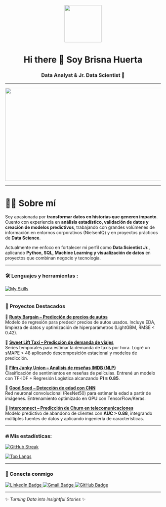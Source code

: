<div id="header" align="center">
  <img src="https://media.giphy.com/media/hvRJCLFzcasrR4ia7z/giphy.gif" width="120"/>
  <h1 align="center">Hi there 👋 Soy Brisna Huerta</h1>
  <h3 align="center">Data Analyst & Jr. Data Scientist 🚀</h3>
</div>

---

<div align="center">
  <img src="https://raw.githubusercontent.com/BrunnerLivio/brunnerlivio/master/images/matrix.gif" width="600" height="300"/>
</div>

---

# 👩‍💻 Sobre mí  
Soy apasionada por **transformar datos en historias que generen impacto**.  
Cuento con experiencia en **análisis estadístico, validación de datos y creación de modelos predictivos**, trabajando con grandes volúmenes de información en entornos corporativos (NielsenIQ) y en proyectos prácticos de **Data Science**.  

Actualmente me enfoco en fortalecer mi perfil como **Data Scientist Jr.**, aplicando **Python, SQL, Machine Learning y visualización de datos** en proyectos que combinan negocio y tecnología.  

---

### :hammer_and_wrench: Lenguajes y herramientas :
<div id="header" align="left">
  
  [![My Skills](https://skillicons.dev/icons?i=py,r,postgres,oracle,git,github,tableau,powerbi,tensorflow,sklearn,vscode,excel)](https://skillicons.dev)

</div>

---

### 📂 Proyectos Destacados  

🔹 [**Rusty Bargain – Predicción de precios de autos**](https://github.com/brisnahuerta/rusty-bargain)  
Modelo de regresión para predecir precios de autos usados. Incluye EDA, limpieza de datos y optimización de hiperparámetros (LightGBM, RMSE < 0.42).  

🔹 [**Sweet Lift Taxi – Predicción de demanda de viajes**](https://github.com/brisnahuerta/sweet-lift-taxi)  
Series temporales para estimar la demanda de taxis por hora. Logré un sMAPE < 48 aplicando descomposición estacional y modelos de predicción.  

🔹 [**Film Junky Union – Análisis de reseñas IMDB (NLP)**](https://github.com/brisnahuerta/film-junky-union)  
Clasificación de sentimientos en reseñas de películas. Entrené un modelo con TF-IDF + Regresión Logística alcanzando **F1 ≥ 0.85**.  

🔹 [**Good Seed – Detección de edad con CNN**](https://github.com/brisnahuerta/good-seed)  
Red neuronal convolucional (ResNet50) para estimar la edad a partir de imágenes. Entrenamiento optimizado en GPU con TensorFlow/Keras.  

🔹 [**Interconnect – Predicción de Churn en telecomunicaciones**](https://github.com/brisnahuerta/interconnect)  
Modelo predictivo de abandono de clientes con **AUC > 0.88**, integrando múltiples fuentes de datos y aplicando ingeniería de características.  

---

### :fire: Mis estadísticas:
[![GitHub Streak](http://github-readme-streak-stats.herokuapp.com?user=brisnahuerta&theme=dark&background=000000)](https://git.io/streak-stats)

[![Top Langs](https://github-readme-stats.vercel.app/api/top-langs/?username=brisnahuerta&layout=compact&theme=vision-friendly-dark)](https://github.com/anuraghazra/github-readme-stats)

---

### :link: Conecta conmigo  

<div id="badges" align="left">
  <a href="https://www.linkedin.com/in/brisnahuerta" target="_blank">
    <img src="https://img.shields.io/badge/LinkedIn-blue?style=for-the-badge&logo=linkedin&logoColor=white" alt="LinkedIn Badge"/>
  </a>
  <a href="mailto:ibrisna@gmail.com">
    <img src="https://img.shields.io/badge/Email-red?style=for-the-badge&logo=gmail&logoColor=white" alt="Gmail Badge"/>
  </a>
  <a href="https://github.com/brisnahuerta" target="_blank">
    <img src="https://img.shields.io/badge/GitHub-black?style=for-the-badge&logo=github&logoColor=white" alt="GitHub Badge"/>
  </a>
</div>

---

✨ *Turning Data into Insightful Stories* ✨  

